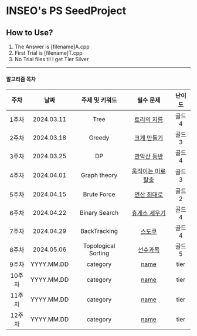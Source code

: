 # INSEO's PS SeedProject
## How to Use?
1. The Answer is  [filename]A.cpp
2. First Trial is [filename]T.cpp
3. No Trial files til I get Tier Silver
---
#### 알고리즘 목차
| 주차 | 날짜 | 주제 및 키워드 | 필수 문제 | 난이도 |
|:---------:|:---------:|:---------:|:---------:|:---------:|
|1주차| 2024.03.11 | Tree | [트리의 지름](https://www.acmicpc.net/problem/1967) | 골드 4 |
|2주차| 2024.03.18 | Greedy | [크게 만들기](https://www.acmicpc.net/problem/2812) | 골드 3 |  
|3주차| 2024.03.25 | DP | [관악산 등반](https://www.acmicpc.net/problem/14699) | 골드 4 |   
|4주차| 2024.04.01 | Graph theory | [움직이는 미로 탈출](https://www.acmicpc.net/problem/16954) | 골드3 |
|5주차| 2024.04.15 | Brute Force | [연산 최대로](https://www.acmicpc.net/problem/21943) | 골드2 |
|6주차| 2024.04.22 | Binary Search | [휴게소 세우기](https://www.acmicpc.net/problem/1477) | 골드4 |
|7주차| 2024.04.29 | BackTracking | [스도쿠](https://www.acmicpc.net/problem/2580) | 골드4 |
|8주차| 2024.05.06 | Topological Sorting | [선수과목](https://www.acmicpc.net/problem/14567) | 골드 5 |
|9주차| YYYY.MM.DD | category | [name](link) | tier |
|10주차| YYYY.MM.DD | category | [name](link) | tier |
|11주차| YYYY.MM.DD | category | [name](link) | tier |
|12주차| YYYY.MM.DD | category | [name](link) | tier |